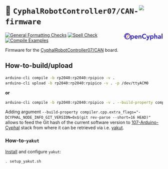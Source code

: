<a href="https://107-systems.org/"><img align="right" src="https://raw.githubusercontent.com/107-systems/.github/main/logo/107-systems.png" width="15%"></a>
:floppy_disk: `CyphalRobotController07/CAN-firmware`
====================================================
<a href="https://opencyphal.org/"><img align="right" src="https://raw.githubusercontent.com/107-systems/.github/main/logo/opencyphal.svg" width="25%"></a>
[![General Formatting Checks](https://github.com/107-systems/CyphalRobotController07-CAN-firmware/workflows/General%20Formatting%20Checks/badge.svg)](https://github.com/107-systems/CyphalRobotController07-CAN-firmware/actions?workflow=General+Formatting+Checks)
[![Spell Check](https://github.com/107-systems/CyphalRobotController07-CAN-firmware/workflows/Spell%20Check/badge.svg)](https://github.com/107-systems/CyphalRobotController07-CAN-firmware/actions?workflow=Spell+Check)
[![Compile Examples](https://github.com/107-systems/CyphalRobotController07-CAN-firmware/workflows/Compile/badge.svg)](https://github.com/107-systems/CyphalRobotController07-CAN-firmware/actions?workflow=Compile)

Firmware for the [CyphalRobotController07/CAN](https://github.com/generationmake/CyphalRobotController07-CAN) board.

## How-to-build/upload
```bash
arduino-cli compile -b rp2040:rp2040:rpipico -v .
arduino-cli upload -b rp2040:rp2040:rpipico -v . -p /dev/ttyACM0
```
**or**
```bash
arduino-cli compile -b rp2040:rp2040:rpipico -v . --build-property compiler.cpp.extra_flags="-DCYPHAL_NODE_INFO_GIT_VERSION=0x$(git rev-parse --short=16 HEAD)"
```
Adding argument `--build-property compiler.cpp.extra_flags="-DCYPHAL_NODE_INFO_GIT_VERSION=0x$(git rev-parse --short=16 HEAD)"` allows to feed the Git hash of the current software version to [107-Arduino-Cyphal](https://github.com/107-systems/107-Arduino-Cyphal) stack from where it can be retrieved via i.e. [yakut](https://github.com/opencyphal/yakut).

### How-to-`yakut`
[Install](https://github.com/OpenCyphal/yakut) and configure `yakut`:
```bash
. setup_yakut.sh
```
